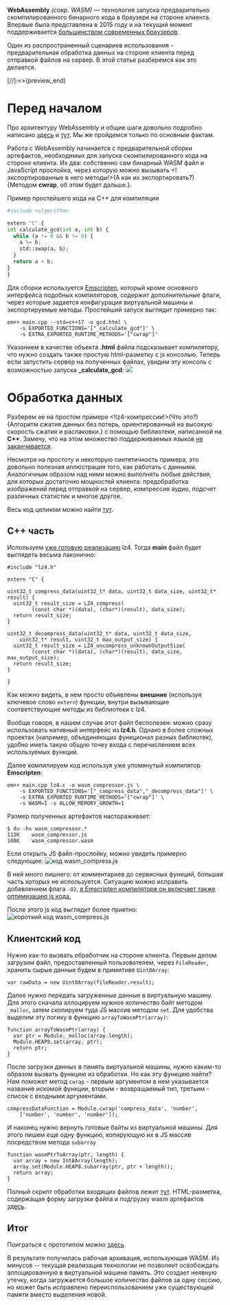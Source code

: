 **WebAssembly** *(сокр. WASM)* — технология запуска предварительно скомпилированного бинарного кода в браузере на стороне клиента. Впервые была представлена в 2015 году и на текущий момент поддерживается [большинством современных браузеров](https://caniuse.com/wasm).

Один из распространенный сценариев использования - предварительная обработка данных на стороне клиента перед отправкой файлов на сервер. В этой статье разберемся как это делается.

[//]:<>(preview_end)

# Перед началом

Про архитектуру WebAssembly и общие шаги довольно подробно написано [здесь](https://habr.com/ru/post/475778/) и [тут](https://habr.com/ru/post/475778/). Мы же пройдемся только по основным фактам.

Работа с WebAssembly начинается с предварительной сборки артефактов, необходимых для запуска скомпилированного кода на стороне клиента. Их два: собственно сам бинарный WASM файл и JavaScript прослойка, через которую можно вызывать <!экспортированные в него методы!>(А как их экспортировать?){Методом **cwrap**, об этом будет дальше.}.

Пример простейшего кода на C++ для компиляции
```python hl_lines="10 10"
#include <algorithm>

extern "C" {
int calculate_gcd(int a, int b) {
  while (a != 0 && b != 0) {
    a %= b;
    std::swap(a, b);
  }
  return a + b;
}
}
```

Для сборки используется [Emscripten](https://emscripten.org/docs/index.html), который кроме основного интерфейса подобных компиляторов, содержит дополнительные флаги, через которые задается конфигурация виртуальной машины и экспортируемые методы. Простейший запуск выглядит примерно так:
```
em++ main.cpp --std=c++17 -o gcd.html \
    -s EXPORTED_FUNCTIONS='["_calculate_gcd"]' \
    -s EXTRA_EXPORTED_RUNTIME_METHODS='["cwrap"]'
```

Указанием в качестве объекта **.html** файла подсказывает компилятору, что нужно создать также простую html-разметку с js консолью. Теперь если запустить сервер на полученных файлах, увидим эту консоль с возможностью запуска **_calculate_gcd**:
![](https://habrastorage.org/webt/f8/eu/ht/f8euhtigkftvegwdj0nycrgmumm.png)


# Обработка данных

Разберем ее на простом примере <!lz4-компрессии!>(Что это?){Алгоритм сжатия данных без потерь, ориентированный на высокую скорость сжатия и распаковки.} с помощью библиотеки, написанной на **C++**. Замечу, что на этом множество поддерживаемых языков [не заканчивается](https://github.com/appcypher/awesome-wasm-langs).

Несмотря на простоту и некоторую синтетичность примера, это довольно полезная иллюстрация того, как работать с данными. Аналогичным образом над ними можно выполнять любые действия, для которых достаточно мощностей клиента: предобработка изображений перед отправкой на сервер, компрессия аудио, подсчет различных статистик и многое другое.

Весь код целиком можно найти [тут](https://github.com/evgenstf/wasm_data_processing).

## С++ часть

Используем [уже готовую реализацию](https://github.com/lz4/lz4) lz4. Тогда **main** файл будет выглядеть весьма лаконично:
```
#include "lz4.h"

extern "C" {

uint32_t compress_data(uint32_t* data, uint32_t data_size, uint32_t* result) {
  uint32_t result_size = LZ4_compress(
        (const char *)(data), (char*)(result), data_size);
  return result_size;
}

uint32_t decompress_data(uint32_t* data, uint32_t data_size,
    uint32_t* result, uint32_t max_output_size) {
  uint32_t result_size = LZ4_uncompress_unknownOutputSize(
        (const char *)(data), (char*)(result), data_size, max_output_size);
  return result_size;
}

}
```

Как можно видеть, в нем просто объявлены **внешние** (используя ключевое слово `extern`) функции, внутри вызывающие соответствующие методы из библиотеки с lz4.

Вообще говоря, в нашем случае этот файл бесполезен: можно сразу использовать нативный интерфейс из **lz4.h**. Однако в более сложных проектах (например, объединяющих функционал разных библиотек), удобно иметь такую общую точку входа с перечислением всех используемых функций.

Далее компилируем код используя уже упомянутый компилятор **Emscripten**:
```
em++ main.cpp lz4.c -o wasm_compressor.js \
    -s EXPORTED_FUNCTIONS='["_compress_data","_decompress_data"]' \
    -s EXTRA_EXPORTED_RUNTIME_METHODS='["cwrap"]' \
    -s WASM=1 -s ALLOW_MEMORY_GROWTH=1
```

Размер полученных артефактов настораживает:
```
$ du -hs wasm_compressor.*
112K    wasm_compressor.js
108K    wasm_compressor.wasm
```

Если открыть JS файл-прослойку, можно увидеть примерно следующее:
![код wasm_compress.js](https://habrastorage.org/webt/cs/8r/lx/cs8rlx29cgv0jg5ipr0l9uo5qic.png)

В ней много лишнего: от комментариев до сервисных функций, большая часть которых не используется. Ситуацию можно исправить добавлением флага `-O2`, [в Emscripten компиляторе он включает также оптимизацию js кода.](https://emscripten.org/docs/tools_reference/emcc.html#emcc-o2)

После этого js код выглядит более приятно:
![короткий код wasm_compress.js](https://habrastorage.org/webt/4b/hy/n7/4bhyn75qzzlw_v-clmtifvx0iza.png)

## Клиентский код

Нужно как-то вызвать обработчик на стороне клиента. Первым делом загрузим файл, предоставленный пользователем, через `FileReader`, хранить сырые данные будем в примитиве `Uint8Array`:
```
var rawData = new Uint8Array(fileReader.result);
```

Далее нужно передать загруженные данные в виртуальную машину. Для этого сначала аллоцируем нужное количество байт методом `_malloc`, затем скопируем туда JS массив методом `set`. Для удобства выделим эту логику в функцию `arrayToWasmPtr(array)`:
```
function arrayToWasmPtr(array) {
  var ptr = Module._malloc(array.length);
  Module.HEAP8.set(array, ptr);
  return ptr;
}
```

После загрузки данных в память виртуальной машины, нужно каким-то образом вызвать функцию из обработки. Но как эту функцию найти? Нам поможет метод `cwrap` - первым аргументом в нем указывается название искомой функции, вторым - возвращаемый тип, третьим - список с входными аргументами.
```
compressDataFunction = Module.cwrap('compress_data', 'number',
    ['number', 'number', 'number']);
```

И наконец нужно вернуть готовые байты из виртуальной машины. Для этого пишем еще одну функцию, копирующую их в JS массив посредством метода `subarray`
```
function wasmPtrToArray(ptr, length) {
  var array = new Int8Array(length);
  array.set(Module.HEAP8.subarray(ptr, ptr + length));
  return array;
}
```

Полный скрипт обработки входящих файлов лежит [тут](https://github.com/evgenstf/wasm_data_processing/blob/master/lz4_compression_sample/handle_upload.js). HTML-разметка, содержащая форму загрузки файла и подгрузку wasm артефактов [здесь](https://github.com/evgenstf/wasm_data_processing/blob/master/lz4_compression_sample/index.html).

## Итог

Поиграться с прототипом можно [здесь](http://195.2.78.56/)

В результате получилась рабочая архивация, использующая WASM. Из минусов -- текущая реализация технологии не позволяет освобождать аллоцированную в виртуальной машине память. Это создает неявную утечку, когда загружается большое количество файлов за одну сессию, но может быть исправлено переиспользованием уже существующей памяти вместо выделения новой.



